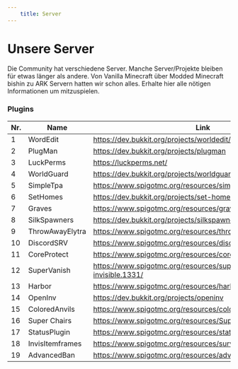 ```yaml
---
    title: Server
---
```


# Unsere Server

Die Community hat verschiedene Server. Manche Server/Projekte bleiben für etwas länger als andere.
Von Vanilla Minecraft über Modded Minecraft bishin zu ARK Servern hatten wir schon alles. Erhalte hier alle nötigen Informationen um mitzuspielen.

<server-profile
    class="light-blue"
    title="Kahlifar Minecraft"
    description="Der Server ist ein Open-World Survival Server, welcher immer auf der neuesten Version läuft.
    Es gibt viele Plugins die das Spielerlebnis verändern. So gibt es zum Beispiel ein Elytra Plugin, ein TPA Plugin und noch viele mehr.
    Lade gerne deine Freunde ein und spiele mit ihnen.<br>
    Neugierig?
    Jetzt fehlst nur noch du!"
    prerequisites="Um auf dem Server mitzuspielen musst du dem [Discord](http://dc.kahlifar.de) gejoint sein.
    Benutze dann den `/bewerbung minecraft` Command und fülle die Felder aus. Sobald wir deine Bewerbung angeschaut haben und dich bestätigt haben, wirst du gewhitelisted.
    ! *Beachte das du deinen Minecraftnamen richtig angibst.*"
    game-image="minecraft.png"
    game-name="Minecraft Java"
    game-version="1.19.2">
</server-profile>

### Plugins

<div class="table--scrollable">
    <table>
        <thead>
            <tr>
                <th>Nr.</th>
                <th>Name</th>
                <th>Link</th>
                <th>Status</th>
            </tr>
        </thead>
        <tbody>
            <tr>
                <td>1</td>
                <td>WordEdit</td>
                <td><a href="https://dev.bukkit.org/projects/worldedit/files/3836896">https://dev.bukkit.org/projects/worldedit/files/3836896</a></td>
                <td>installiert</td>
            </tr>
            <tr>
                <td>2</td>
                <td>PlugMan</td>
                <td><a href="https://dev.bukkit.org/projects/plugman">https://dev.bukkit.org/projects/plugman</a></td>
                <td>installiert</td>
            </tr>
            <tr>
                <td>3</td>
                <td>LuckPerms</td>
                <td><a href="https://luckperms.net/">https://luckperms.net/</a></td>
                <td>installiert</td>
            </tr>
            <tr>
                <td>4</td>
                <td>WorldGuard</td>
                <td><a href="https://dev.bukkit.org/projects/worldguard">https://dev.bukkit.org/projects/worldguard</a></td>
                <td>installiert</td>
            </tr>
            <tr>
                <td>5</td>
                <td>SimpleTpa</td>
                <td><a href="https://www.spigotmc.org/resources/simple-tpa.64270/">https://www.spigotmc.org/resources/simple-tpa.64270/</a></td>
                <td>installiert</td>
            </tr>
            <tr>
                <td>6</td>
                <td>SetHomes</td>
                <td><a href="https://dev.bukkit.org/projects/set-homes">https://dev.bukkit.org/projects/set-homes</a></td>
                <td>installiert</td>
            </tr>
            <tr>
                <td>7</td>
                <td>Graves</td>
                <td><a href="https://www.spigotmc.org/resources/graves.74208/">https://www.spigotmc.org/resources/graves.74208/</a></td>
                <td>installiert</td>
            </tr>
            <tr>
                <td>8</td>
                <td>SilkSpawners</td>
                <td><a href="https://dev.bukkit.org/projects/silkspawners">https://dev.bukkit.org/projects/silkspawners</a></td>
                <td>installiert</td>
            </tr>
            <tr>
                <td>9</td>
                <td>ThrowAwayElytra</td>
                <td><a href="https://www.spigotmc.org/resources/throw-away-elytra.84645/">https://www.spigotmc.org/resources/throw-away-elytra.84645/</a></td>
                <td>installiert</td>
            </tr>
            <tr>
                <td>10</td>
                <td>DiscordSRV</td>
                <td><a href="https://www.spigotmc.org/resources/discordsrv.18494/">https://www.spigotmc.org/resources/discordsrv.18494/</a></td>
                <td>installiert</td>
            </tr>
            <tr>
                <td>11</td>
                <td>CoreProtect</td>
                <td><a href="https://www.spigotmc.org/resources/coreprotect.8631/">https://www.spigotmc.org/resources/coreprotect.8631/</a></td>
                <td>installiert</td>
            </tr>
            <tr>
                <td>12</td>
                <td>SuperVanish</td>
                <td><a href="https://www.spigotmc.org/resources/supervanish-be-invisible.1331/">https://www.spigotmc.org/resources/supervanish-be-invisible.1331/</a></td>
                <td>installiert</td>
            </tr>
            <tr>
                <td>13</td>
                <td>Harbor</td>
                <td><a href="https://www.spigotmc.org/resources/harbor-a-sleep-enhancement-plugin.60088">https://www.spigotmc.org/resources/harbor/</a></td>
                <td>installiert</td>
            </tr>
            <tr>
                <td>14</td>
                <td>OpenInv</td>
                <td><a href="https://dev.bukkit.org/projects/openinv">https://dev.bukkit.org/projects/openinv</a></td>
                <td>installiert</td>
            </tr>
            <tr>
                <td>15</td>
                <td>ColoredAnvils</td>
                <td><a href="https://www.spigotmc.org/resources/coloredanvils.2216/">https://www.spigotmc.org/resources/coloredanvils.2216/</a></td>
                <td>installiert</td>
            </tr>
            <tr>
                <td>16</td>
                <td>Super Chairs</td>
                <td><a href="https://www.spigotmc.org/resources/%E3%80%90super-chairs%E3%80%91-sitting-without-mods-1-13-1-19-x.75205/">https://www.spigotmc.org/resources/SuperChairs</a></td>
                <td>installiert</td>
            </tr>
            <tr>
                <td>17</td>
                <td>StatusPlugin</td>
                <td><a href="https://www.spigotmc.org/resources/statusplugin.103156/">https://www.spigotmc.org/resources/statusplugin.103156/</a></td>
                <td>installiert</td>
            </tr>
            <tr>
                <td>18</td>
                <td>InvisItemframes</td>
                <td><a href="https://www.spigotmc.org/resources/survivalinvisiframes.80692/">https://www.spigotmc.org/resources/survivalinvisiframes.80692/</a></td>
                <td>installiert</td>
            </tr>
            <tr>
                <td>19</td>
                <td>AdvancedBan</td>
                <td><a href="https://www.spigotmc.org/resources/advancedban.8695/">https://www.spigotmc.org/resources/advancedban.8695/</a></td>
                <td>installiert</td>
            </tr>
        </tbody>
    </table>
</div>